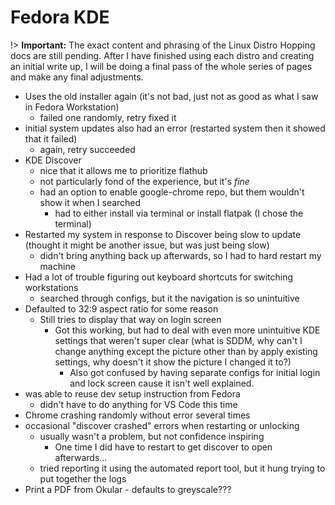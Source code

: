 # Fedora KDE
!> **Important:** The exact content and phrasing of the Linux Distro Hopping docs are still pending. After I have finished using each distro and creating an initial write up, I will be doing a final pass of the whole series of pages and make any final adjustments.

* Uses the old installer again (it's not bad, just not as good as what I saw in Fedora Workstation)
  * failed one randomly, retry fixed it
* initial system updates also had an error (restarted system then it showed that it failed)
  * again, retry succeeded
* KDE Discover
  * nice that it allows me to prioritize flathub
  * not particularly fond of the experience, but it's *fine*
  * had an option to enable google-chrome repo, but them wouldn't show it when I searched
    * had to either install via terminal or install flatpak (I chose the terminal)
* Restarted my system in response to Discover being slow to update (thought it might be another issue, but was just being slow)
  * didn't bring anything back up afterwards, so I had to hard restart my machine
* Had a lot of trouble figuring out keyboard shortcuts for switching workstations
  * searched through configs, but it the navigation is so unintuitive
* Defaulted to 32:9 aspect ratio for some reason
  * Still tries to display that way on login screen
    * Got this working, but had to deal with even more unintuitive KDE settings that weren't super clear (what is SDDM, why can't I change anything except the picture other than by apply existing settings, why doesn't it show the picture I changed it to?)
      * Also got confused by having separate configs for initial login and lock screen cause it isn't well explained.
* was able to reuse dev setup instruction from Fedora
  * didn't have to do anything for VS Code this time
* Chrome crashing randomly without error several times
* occasional "discover crashed" errors when restarting or unlocking
  * usually wasn't a problem, but not confidence inspiring
    * One time I did have to restart to get discover to open afterwards...
  * tried reporting it using the automated report tool, but it hung trying to put together the logs
* Print a PDF from Okular - defaults to greyscale???